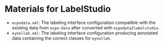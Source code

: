 # Materials for LabelStudio

* `ecpodata.xml`: The labeling interface configuration compatible with the existing data from `ecpo-data` after converted with `ecpodata2labelstudio`.
* `eynollah.xml`: The labeling interface configuration producing annotated data containing the correct classes for `eynollah`.
